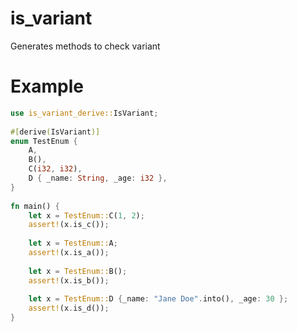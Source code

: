 # is_variant

Generates methods to check variant

# Example

```rust
use is_variant_derive::IsVariant;
 
#[derive(IsVariant)]
enum TestEnum {
    A,
    B(),
    C(i32, i32),
    D { _name: String, _age: i32 },
}
 
fn main() {
    let x = TestEnum::C(1, 2);
    assert!(x.is_c());
 
    let x = TestEnum::A;
    assert!(x.is_a());
 
    let x = TestEnum::B();
    assert!(x.is_b());
 
    let x = TestEnum::D {_name: "Jane Doe".into(), _age: 30 };
    assert!(x.is_d());
}
```
